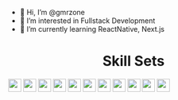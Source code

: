 - 👋 Hi, I’m @gmrzone
- 👀 I’m interested in Fullstack Development
- 🌱 I’m currently learning ReactNative, Next.js

<!---![corecare_screenshot](https://user-images.githubusercontent.com/65633542/113474634-e9ac0e00-9425-11eb-8410-b8d82f062f34.gif)--->
<!---
gmrzone/gmrzone is a ✨ special ✨ repository because its `README.md` (this file) appears on your GitHub profile.
You can click the Preview link to take a look at your changes.
- 💞️ I’m looking to collaborate on ... 
- 📫 How to reach me ...
--->
  <h1 align="center">Skill Sets</h1>
  <div style="color: white">
     <img height="26" src="https://img.shields.io/badge/HTML5-e34f26?logo=HTML5&logoColor=white&style=ShieldStyle" />
     <img height="26" src="https://img.shields.io/badge/CSS3-1572b6?logo=CSS3&logoColor=white&style=ShieldStyle" />
     <img height="26" src="https://img.shields.io/badge/Sass-CC6699?logo=SASS&logoColor=white&style=ShieldStyle" />
     <img height="26" src="https://img.shields.io/badge/Bootstrap-7952B3?logo=Bootstrap&logoColor=white&style=ShieldStyle" />
     <img height="26" src="https://img.shields.io/badge/Javascript-F7DF1E?logo=Javascript&logoColor=black&style=ShieldStyle" />
      <img height="26" src="https://img.shields.io/badge/React-61DAFB?logo=React&logoColor=white&style=ShieldStyle" />
      <img height="26" src="https://img.shields.io/badge/Redux-764ABC?logo=Redux&logoColor=white&style=ShieldStyle" />
      <img height="26" src="https://img.shields.io/badge/Next.js-000000?logo=Next.js&logoColor=white&style=ShieldStyle" />
       <img height="26" src="https://img.shields.io/badge/Node.js-339933?logo=Node.js&logoColor=white&style=ShieldStyle" />
      <img height="26" src="https://img.shields.io/badge/Python-3776AB?logo=Python&logoColor=white&style=ShieldStyle" />
        <img height="26" src="https://img.shields.io/badge/Redis-DC382D?logo=Redis&logoColor=white&style=ShieldStyle" />
  </div>

    
